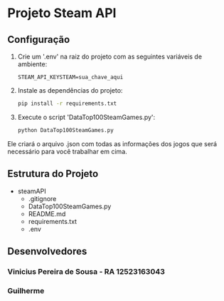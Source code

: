 # Projeto Steam API

## Configuração

1. Crie um '.env' na raiz do projeto com as seguintes variáveis de ambiente:

    ```env
    STEAM_API_KEYSTEAM=sua_chave_aqui
    ```
2. Instale as dependências do projeto:
    ```bash
   pip install -r requirements.txt
    ```
3. Execute o script 'DataTop100SteamGames.py':
    ```bash
    python DataTop100SteamGames.py
    ```
Ele criará o arquivo .json com todas as informações dos jogos que será necessário para você trabalhar em cima.

## Estrutura do Projeto

- steamAPI
    - .gitignore 
    - DataTop100SteamGames.py
    - README.md
    - requirements.txt
    - .env


## Desenvolvedores

### Vinicius Pereira de Sousa - RA 12523163043
### Guilherme 
